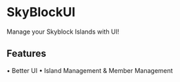 # SkyBlockUI
Manage your Skyblock Islands with UI!

## Features
• Better UI
• Island Management & Member Management
